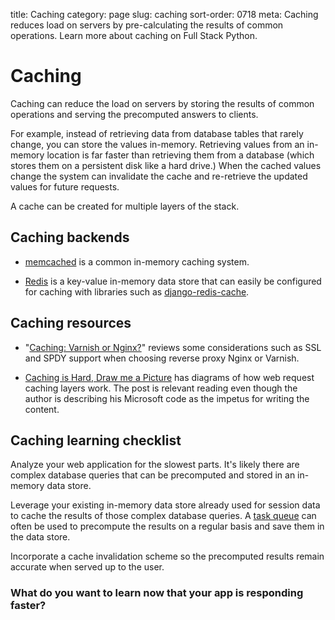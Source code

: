 title: Caching
category: page
slug: caching
sort-order: 0718
meta: Caching reduces load on servers by pre-calculating the results of common operations. Learn more about caching on Full Stack Python.


# Caching
Caching can reduce the load on servers by storing the results of common 
operations and serving the precomputed answers to clients. 

For example, instead of retrieving data from database tables that rarely 
change, you can store the values in-memory. Retrieving values from an 
in-memory location is far faster than retrieving them from a database (which
stores them on a persistent disk like a hard drive.) When the cached values 
change the system can invalidate the cache and re-retrieve the updated values
for future requests.

A cache can be created for multiple layers of the stack. 


## Caching backends
* [memcached](http://memcached.org/) is a common in-memory caching system.

* [Redis](http://redis.io/) is a key-value in-memory data store that can
  easily be configured for caching with libraries such as 
  [django-redis-cache](https://github.com/sebleier/django-redis-cache).


## Caching resources
* "[Caching: Varnish or Nginx?](https://bjornjohansen.no/caching-varnish-or-nginx)"
  reviews some considerations such as SSL and SPDY support when choosing
  reverse proxy Nginx or Varnish.

* [Caching is Hard, Draw me a Picture](http://bizcoder.com/caching-is-hard-draw-me-a-picture)
  has diagrams of how web request caching layers work. The post is relevant
  reading even though the author is describing his Microsoft code as the 
  impetus for writing the content.


## Caching learning checklist
<i class="fa fa-check-square-o"></i>
Analyze your web application for the slowest parts. It's likely there are
complex database queries that can be precomputed and stored in an in-memory
data store.

<i class="fa fa-check-square-o"></i>
Leverage your existing in-memory data store already used for session data
to cache the results of those complex database queries. 
A [task queue](/task-queues.html) can often be used to precompute the results 
on a regular basis and save them in the data store.

<i class="fa fa-check-square-o"></i>
Incorporate a cache invalidation scheme so the precomputed results remain 
accurate when served up to the user.



### What do you want to learn now that your app is responding faster?
